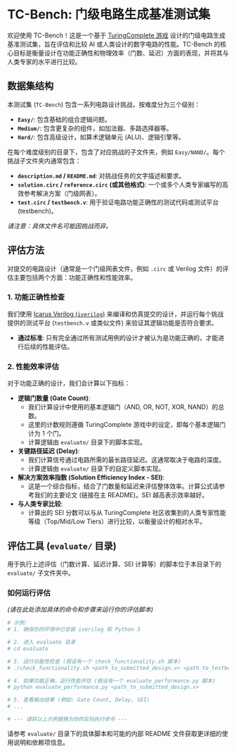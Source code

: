 # TC-Bench: 门级电路生成基准测试集

欢迎使用 TC-Bench！这是一个基于 [TuringComplete 游戏](https://turingcomplete.game/) 设计的门级电路生成基准测试集，旨在评估和比较 AI 或人类设计的数字电路的性能。TC-Bench 的核心目标是衡量设计在功能正确性和物理效率（门数、延迟）方面的表现，并将其与人类专家的水平进行比较。

## 数据集结构

本测试集 (`TC-Bench`) 包含一系列电路设计挑战，按难度分为三个级别：

* **`Easy/`**: 包含基础的组合逻辑问题。
* **`Medium/`**: 包含更复杂的组件，如加法器、多路选择器等。
* **`Hard/`**: 包含高级设计，如算术逻辑单元 (ALU)、逻辑引擎等。

在每个难度级别的目录下，包含了对应挑战的子文件夹，例如 `Easy/NAND/`。每个挑战子文件夹内通常包含：

* **`description.md` / `README.md`**: 对挑战任务的文字描述和要求。
* **`solution.circ` / `reference.circ` (或其他格式)**: 一个或多个人类专家编写的高效参考解决方案（门级网表）。
* **`test.circ` / `testbench.v`**: 用于验证电路功能正确性的测试代码或测试平台 (testbench)。

*请注意：具体文件名可能因挑战而异。*

## 评估方法

对提交的电路设计（通常是一个门级网表文件，例如 `.circ` 或 Verilog 文件）的评估主要包括两个方面：功能正确性和性能效率。

### 1. 功能正确性检查

我们使用 [Icarus Verilog (`iverilog`)](http://iverilog.icarus.com/) 来编译和仿真提交的设计，并运行每个挑战提供的测试平台 (`testbench.v` 或类似文件) 来验证其逻辑功能是否符合要求。

* **通过标准**: 只有完全通过所有测试用例的设计才被认为是功能正确的，才能进行后续的性能评估。

### 2. 性能效率评估

对于功能正确的设计，我们会计算以下指标：

* **逻辑门数量 (Gate Count)**:
    * 我们计算设计中使用的基本逻辑门（AND, OR, NOT, XOR, NAND）的总数。
    * 这里的计数规则遵循 TuringComplete 游戏中的设定，即每个基本逻辑门计为 1 个门。
    * 计算逻辑由 `evaluate/` 目录下的脚本实现。
* **关键路径延迟 (Delay)**:
    * 我们计算信号通过电路所需的最长路径延迟。这通常取决于电路的深度。
    * 计算逻辑由 `evaluate/` 目录下的自定义脚本实现。
* **解决方案效率指数 (Solution Efficiency Index - SEI)**:
    * 这是一个综合指标，结合了门数量和延迟来评估整体效率。计算公式请参考我们的主要论文 (链接在主 README)。SEI 越高表示效率越好。
* **与人类专家比较**:
    * 计算出的 SEI 分数可以与从 TuringComplete 社区收集到的人类专家性能等级（Top/Mid/Low Tiers）进行比较，以衡量设计的相对水平。

## 评估工具 (`evaluate/` 目录)

用于执行上述评估（门数计算、延迟计算、SEI 计算等）的脚本位于本目录下的 `evaluate/` 子文件夹中。

### 如何运行评估

*(请在此处添加具体的命令和步骤来运行你的评估脚本)*

```bash
# 示例:
# 1. 确保你的环境中已安装 iverilog 和 Python 3

# 2. 进入 evaluate 目录
# cd evaluate

# 3. 运行功能性检查 (假设有一个 check_functionality.sh 脚本)
# ./check_functionality.sh <path_to_submitted_design.v> <path_to_testbench.v>

# 4. 如果功能正确，运行性能评估 (假设有一个 evaluate_performance.py 脚本)
# python evaluate_performance.py <path_to_submitted_design.v>

# 5. 查看输出结果 (例如: Gate Count, Delay, SEI)
# ...

# --- 请将以上示例替换为你的实际执行命令 ---
```

请参考 `evaluate/` 目录下的具体脚本和可能的内部 README 文件获取更详细的使用说明和依赖项信息。

